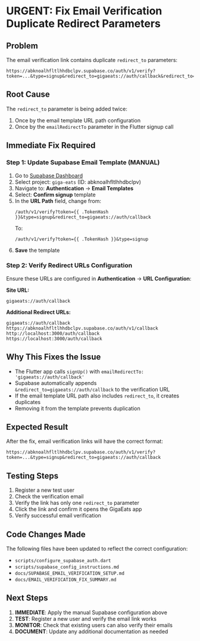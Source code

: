 # URGENT: Fix Email Verification Duplicate Redirect Parameters

## Problem
The email verification link contains duplicate `redirect_to` parameters:
```
https://abknoalhfltlhhdbclpv.supabase.co/auth/v1/verify?token=...&type=signup&redirect_to=gigaeats://auth/callback&redirect_to=gigaeats://auth/callback
```

## Root Cause
The `redirect_to` parameter is being added twice:
1. Once by the email template URL path configuration
2. Once by the `emailRedirectTo` parameter in the Flutter signup call

## Immediate Fix Required

### Step 1: Update Supabase Email Template (MANUAL)
1. Go to [Supabase Dashboard](https://supabase.com/dashboard)
2. Select project: `giga-eats` (ID: abknoalhfltlhhdbclpv)
3. Navigate to: **Authentication** → **Email Templates**
4. Select: **Confirm signup** template
5. In the **URL Path** field, change from:
   ```
   /auth/v1/verify?token={{ .TokenHash }}&type=signup&redirect_to=gigaeats://auth/callback
   ```
   To:
   ```
   /auth/v1/verify?token={{ .TokenHash }}&type=signup
   ```
6. **Save** the template

### Step 2: Verify Redirect URLs Configuration
Ensure these URLs are configured in **Authentication** → **URL Configuration**:

**Site URL:**
```
gigaeats://auth/callback
```

**Additional Redirect URLs:**
```
gigaeats://auth/callback
https://abknoalhfltlhhdbclpv.supabase.co/auth/v1/callback
http://localhost:3000/auth/callback
https://localhost:3000/auth/callback
```

## Why This Fixes the Issue

- The Flutter app calls `signUp()` with `emailRedirectTo: 'gigaeats://auth/callback'`
- Supabase automatically appends `&redirect_to=gigaeats://auth/callback` to the verification URL
- If the email template URL path also includes `redirect_to`, it creates duplicates
- Removing it from the template prevents duplication

## Expected Result

After the fix, email verification links will have the correct format:
```
https://abknoalhfltlhhdbclpv.supabase.co/auth/v1/verify?token=...&type=signup&redirect_to=gigaeats://auth/callback
```

## Testing Steps

1. Register a new test user
2. Check the verification email
3. Verify the link has only one `redirect_to` parameter
4. Click the link and confirm it opens the GigaEats app
5. Verify successful email verification

## Code Changes Made

The following files have been updated to reflect the correct configuration:
- `scripts/configure_supabase_auth.dart`
- `scripts/supabase_config_instructions.md`
- `docs/SUPABASE_EMAIL_VERIFICATION_SETUP.md`
- `docs/EMAIL_VERIFICATION_FIX_SUMMARY.md`

## Next Steps

1. **IMMEDIATE**: Apply the manual Supabase configuration above
2. **TEST**: Register a new user and verify the email link works
3. **MONITOR**: Check that existing users can also verify their emails
4. **DOCUMENT**: Update any additional documentation as needed
